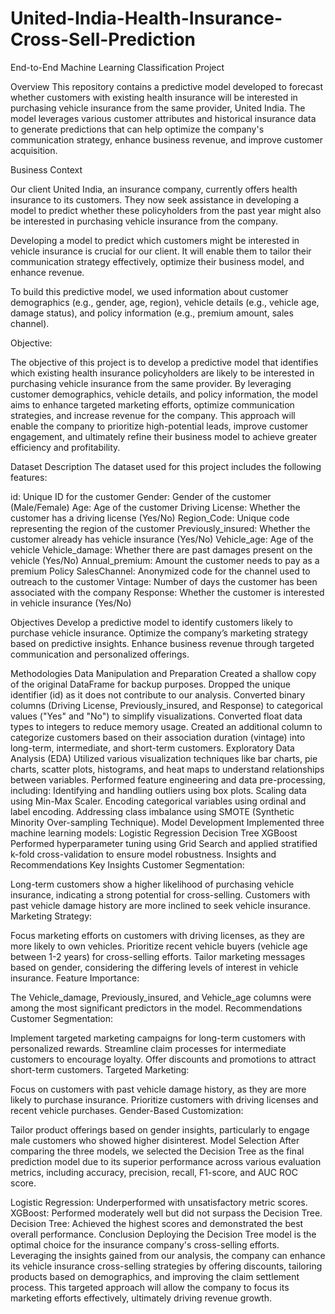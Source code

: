 # United-India-Health-Insurance-Cross-Sell-Prediction
End-to-End Machine Learning Classification Project


Overview
This repository contains a predictive model developed to forecast whether customers with existing health insurance will be interested in purchasing vehicle insurance from the same provider, United India. The model leverages various customer attributes and historical insurance data to generate predictions that can help optimize the company's communication strategy, enhance business revenue, and improve customer acquisition.

Business Context

Our client United India, an insurance company, currently offers health insurance to its customers. They now seek assistance in developing a model to predict whether these policyholders from the past year might also be interested in purchasing vehicle insurance from the company.

Developing a model to predict which customers might be interested in vehicle insurance is crucial for our client. It will enable them to tailor their communication strategy effectively, optimize their business model, and enhance revenue.

To build this predictive model, we used information about customer demographics (e.g., gender, age, region), vehicle details (e.g., vehicle age, damage status), and policy information (e.g., premium amount, sales channel).

Objective:

The objective of this project is to develop a predictive model that identifies which existing health insurance policyholders are likely to be interested in purchasing vehicle insurance from the same provider. By leveraging customer demographics, vehicle details, and policy information, the model aims to enhance targeted marketing efforts, optimize communication strategies, and increase revenue for the company. This approach will enable the company to prioritize high-potential leads, improve customer engagement, and ultimately refine their business model to achieve greater efficiency and profitability.

Dataset Description
The dataset used for this project includes the following features:

id: Unique ID for the customer
Gender: Gender of the customer (Male/Female)
Age: Age of the customer
Driving License: Whether the customer has a driving license (Yes/No)
Region_Code: Unique code representing the region of the customer
Previously_insured: Whether the customer already has vehicle insurance (Yes/No)
Vehicle_age: Age of the vehicle
Vehicle_damage: Whether there are past damages present on the vehicle (Yes/No)
Annual_premium: Amount the customer needs to pay as a premium
Policy SalesChannel: Anonymized code for the channel used to outreach to the customer
Vintage: Number of days the customer has been associated with the company
Response: Whether the customer is interested in vehicle insurance (Yes/No)


Objectives
Develop a predictive model to identify customers likely to purchase vehicle insurance.
Optimize the company’s marketing strategy based on predictive insights.
Enhance business revenue through targeted communication and personalized offerings.


Methodologies
Data Manipulation and Preparation
Created a shallow copy of the original DataFrame for backup purposes.
Dropped the unique identifier (id) as it does not contribute to our analysis.
Converted binary columns (Driving License, Previously_insured, and Response) to categorical values ("Yes" and "No") to simplify visualizations.
Converted float data types to integers to reduce memory usage.
Created an additional column to categorize customers based on their association duration (vintage) into long-term, intermediate, and short-term customers.
Exploratory Data Analysis (EDA)
Utilized various visualization techniques like bar charts, pie charts, scatter plots, histograms, and heat maps to understand relationships between variables.
Performed feature engineering and data pre-processing, including:
Identifying and handling outliers using box plots.
Scaling data using Min-Max Scaler.
Encoding categorical variables using ordinal and label encoding.
Addressing class imbalance using SMOTE (Synthetic Minority Over-sampling Technique).
Model Development
Implemented three machine learning models:
Logistic Regression
Decision Tree
XGBoost
Performed hyperparameter tuning using Grid Search and applied stratified k-fold cross-validation to ensure model robustness.
Insights and Recommendations
Key Insights
Customer Segmentation:

Long-term customers show a higher likelihood of purchasing vehicle insurance, indicating a strong potential for cross-selling.
Customers with past vehicle damage history are more inclined to seek vehicle insurance.
Marketing Strategy:

Focus marketing efforts on customers with driving licenses, as they are more likely to own vehicles.
Prioritize recent vehicle buyers (vehicle age between 1-2 years) for cross-selling efforts.
Tailor marketing messages based on gender, considering the differing levels of interest in vehicle insurance.
Feature Importance:

The Vehicle_damage, Previously_insured, and Vehicle_age columns were among the most significant predictors in the model.
Recommendations
Customer Segmentation:

Implement targeted marketing campaigns for long-term customers with personalized rewards.
Streamline claim processes for intermediate customers to encourage loyalty.
Offer discounts and promotions to attract short-term customers.
Targeted Marketing:

Focus on customers with past vehicle damage history, as they are more likely to purchase insurance.
Prioritize customers with driving licenses and recent vehicle purchases.
Gender-Based Customization:

Tailor product offerings based on gender insights, particularly to engage male customers who showed higher disinterest.
Model Selection
After comparing the three models, we selected the Decision Tree as the final prediction model due to its superior performance across various evaluation metrics, including accuracy, precision, recall, F1-score, and AUC ROC score.

Logistic Regression: Underperformed with unsatisfactory metric scores.
XGBoost: Performed moderately well but did not surpass the Decision Tree.
Decision Tree: Achieved the highest scores and demonstrated the best overall performance.
Conclusion
Deploying the Decision Tree model is the optimal choice for the insurance company's cross-selling efforts. Leveraging the insights gained from our analysis, the company can enhance its vehicle insurance cross-selling strategies by offering discounts, tailoring products based on demographics, and improving the claim settlement process. This targeted approach will allow the company to focus its marketing efforts effectively, ultimately driving revenue growth.


